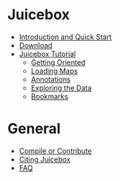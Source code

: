 # Juicebox
* [Introduction and Quick Start](Home)
* [Download](Download)
* [Juicebox Tutorial](Visualization)
  * [Getting Oriented](Visualization#getting-oriented)  
  * [Loading Maps](Loading-Maps-(the-File-menu))
  * [Annotations](Loading-Annotations-(Annotations-menu))
  * [Exploring the Data](Exploring-the-Data)
  * [Bookmarks](Bookmarks)

# General
* [Compile or Contribute](Compile-or-Contribute)
* [Citing Juicebox](Citing-Juicebox)
* [FAQ](FAQ)